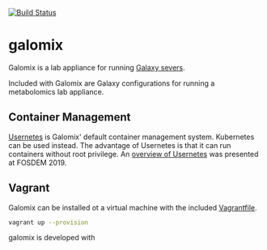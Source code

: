 [![Build Status](https://travis-ci.org/HegemanLab/galomix.svg?branch=master)](https://travis-ci.org/HegemanLab/galomix)

# galomix

Galomix is a lab appliance for running [Galaxy severs](https://github.com/galaxyproject/galaxy).

Included with Galomix are Galaxy configurations for running a metabolomics lab appliance.

## Container Management

[Usernetes](https://github.com/rootless-containers/usernetes) is Galomix' default container management system. Kubernetes can be used instead. The advantage of Usernetes is that it can run containers without root privilege. An [overview of Usernetes](https://fosdem.org/2019/schedule/event/containers_k8s_rootless/) was presented at FOSDEM 2019.

## Vagrant

Galomix can be installed ot a virtual machine with the included [Vagrantfile](Vagrantfile).

```bash
vagrant up --provision
```
galomix is developed with 
